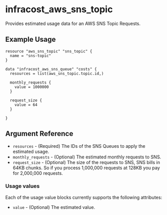 # infracost_aws_sns_topic

Provides estimated usage data for an AWS SNS Topic Requests.

## Example Usage

```hcl
resource "aws_sns_topic" "sns_topic" {
  name = "sns-topic"
}

data "infracost_aws_sns_queue" "costs" {
  resources = list(aws_sns_topic.topic.id,)

  monthly_requests {
    value = 1000000
  }
  
  request_size {
    value = 64
  }

}
```

## Argument Reference

* `resources` - (Required) The IDs of the SNS Queues to apply the estimated usage.
* `monthly_requests` - (Optional) The estimated monthly requests to SNS.
* `request_size` - (Optional) The size of the requests to SNS, SNS bills in 64KB chunks. So if you process 1,000,000 requests at 128KB you pay for 2,000,000 requests.

### Usage values

Each of the usage value blocks currently supports the following attributes:
* `value` - (Optional) The estimated value.

